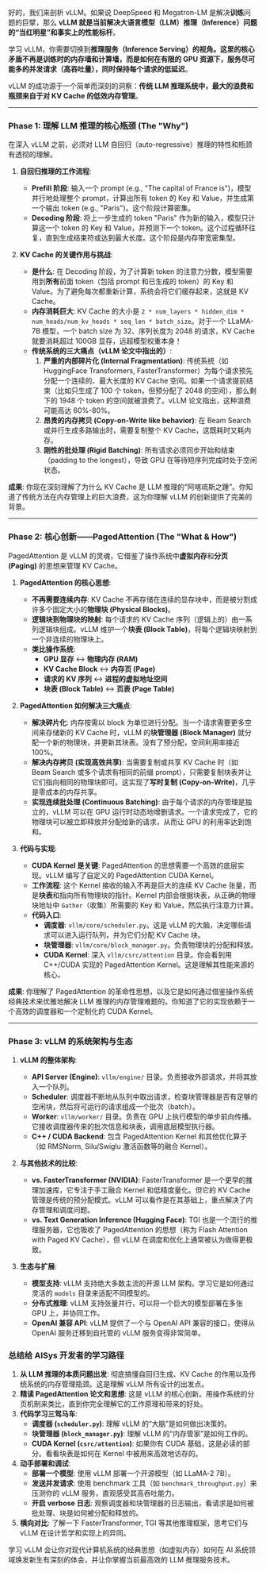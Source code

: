 好的，我们来剖析 vLLM。如果说 DeepSpeed 和 Megatron-LM 是解决**训练**问题的巨擘，那么 **vLLM 就是当前解决大语言模型（LLM）推理（Inference）问题的“当红明星”和事实上的性能标杆**。

学习 vLLM，你需要切换到**推理服务（Inference Serving）**的视角。这里的核心矛盾不再是训练时的内存墙和计算墙，而是**如何在有限的 GPU 资源下，服务尽可能多的并发请求（高吞吐量），同时保持每个请求的低延迟**。

vLLM 的成功源于一个简单而深刻的洞察：**传统 LLM 推理系统中，最大的浪费和瓶颈来自于对 KV Cache 的低效内存管理**。

---

### Phase 1: 理解 LLM 推理的核心瓶颈 (The "Why")

在深入 vLLM 之前，必须对 LLM 自回归（auto-regressive）推理的特性和瓶颈有透彻的理解。

1.  **自回归推理的工作流程**:
    *   **Prefill 阶段**: 输入一个 prompt (e.g., "The capital of France is")，模型并行地处理整个 prompt，计算出所有 token 的 Key 和 Value，并生成第一个输出 token (e.g., "Paris")。这个阶段计算密集。
    *   **Decoding 阶段**: 将上一步生成的 token "Paris" 作为新的输入，模型只计算这一个 token 的 Key 和 Value，并预测下一个 token。这个过程循环往复，直到生成结束符或达到最大长度。这个阶段是内存带宽密集型。

2.  **KV Cache 的关键作用与挑战**:
    *   **是什么**: 在 Decoding 阶段，为了计算新 token 的注意力分数，模型需要用到**所有**前面 token（包括 prompt 和已生成的 token）的 Key 和 Value。为了避免每次都重新计算，系统会将它们缓存起来，这就是 KV Cache。
    *   **内存消耗巨大**: KV Cache 的大小是 `2 * num_layers * hidden_dim * num_heads/num_kv_heads * seq_len * batch_size`。对于一个 LLaMA-7B 模型，一个 batch size 为 32、序列长度为 2048 的请求，KV Cache 就要消耗超过 100GB 显存，远超模型权重本身！
    *   **传统系统的三大痛点（vLLM 论文中指出的）**:
        1.  **严重的内部碎片化 (Internal Fragmentation)**: 传统系统（如 HuggingFace Transformers, FasterTransformer）为每个请求预先分配一个连续的、最大长度的 KV Cache 空间。如果一个请求提前结束（比如只生成了 100 个 token，但预分配了 2048 的空间），那么剩下的 1948 个 token 的空间就被浪费了。vLLM 论文指出，这种浪费可能高达 60%-80%。
        2.  **昂贵的内存拷贝 (Copy-on-Write like behavior)**: 在 Beam Search 或并行生成多路输出时，需要复制整个 KV Cache，这既耗时又耗内存。
        3.  **刚性的批处理 (Rigid Batching)**: 所有请求必须同步开始和结束（padding to the longest），导致 GPU 在等待短序列完成时处于空闲状态。

**成果**: 你现在深刻理解了为什么 KV Cache 是 LLM 推理的“阿喀琉斯之踵”。你知道了传统方法在内存管理上的巨大浪费，这为你理解 vLLM 的创新提供了完美的背景。

---

### Phase 2: 核心创新——PagedAttention (The "What & How")

PagedAttention 是 vLLM 的灵魂，它借鉴了操作系统中**虚拟内存**和**分页 (Paging)** 的思想来管理 KV Cache。

1.  **PagedAttention 的核心思想**:
    *   **不再需要连续内存**: KV Cache 不再存储在连续的显存块中，而是被分割成许多个固定大小的**物理块 (Physical Blocks)**。
    *   **逻辑块到物理块的映射**: 每个请求的 KV Cache 序列（逻辑上的）由一系列逻辑块组成。vLLM 维护一个**块表 (Block Table)**，将每个逻辑块映射到一个非连续的物理块上。
    *   **类比操作系统**:
        *   **GPU 显存** <-> **物理内存 (RAM)**
        *   **KV Cache Block** <-> **内存页 (Page)**
        *   **请求的 KV 序列** <-> **进程的虚拟地址空间**
        *   **块表 (Block Table)** <-> **页表 (Page Table)**

2.  **PagedAttention 如何解决三大痛点**:
    *   **解决碎片化**: 内存按需以 block 为单位进行分配。当一个请求需要更多空间来存储新的 KV Cache 时，vLLM 的**块管理器 (Block Manager)** 就分配一个新的物理块，并更新其块表。没有了预分配，空间利用率接近 100%。
    *   **解决内存拷贝 (实现高效共享)**: 当需要复制或共享 KV Cache 时（如 Beam Search 或多个请求有相同的前缀 prompt），只需要复制块表并让它们指向相同的物理块即可。这实现了**写时复制 (Copy-on-Write)**，几乎是零成本的内存共享。
    *   **实现连续批处理 (Continuous Batching)**: 由于每个请求的内存管理是独立的，vLLM 可以在 GPU 运行时动态地增删请求。一个请求完成了，它的物理块可以被立即释放并分配给新的请求，从而让 GPU 的利用率达到饱和。

3.  **代码与实现**:
    *   **CUDA Kernel 是关键**: PagedAttention 的思想需要一个高效的底层实现。vLLM 编写了自定义的 PagedAttention CUDA Kernel。
    *   **工作流程**: 这个 Kernel 接收的输入不再是巨大的连续 KV Cache 张量，而是**块表**和指向所有物理块的指针。Kernel 内部会根据块表，从正确的物理块地址中 `Gather`（收集）所需要的 Key 和 Value，然后执行注意力计算。
    *   **代码入口**:
        *   **调度器**: `vllm/core/scheduler.py`。这是 vLLM 的大脑，决定哪些请求可以进入运行队列，并为它们分配 KV Cache 块。
        *   **块管理器**: `vllm/core/block_manager.py`。负责物理块的分配和释放。
        *   **CUDA Kernel**: 深入 `vllm/csrc/attention` 目录。你会看到用 C++/CUDA 实现的 PagedAttention Kernel。这是理解其性能来源的核心。

**成果**: 你理解了 PagedAttention 的革命性思想，以及它是如何通过借鉴操作系统经典技术来优雅地解决 LLM 推理的内存管理难题的。你知道了它的实现依赖于一个高效的调度器和一个定制化的 CUDA Kernel。

---

### Phase 3: vLLM 的系统架构与生态

1.  **vLLM 的整体架构**:
    *   **API Server (Engine)**: `vllm/engine/` 目录。负责接收外部请求，并将其放入一个队列。
    *   **Scheduler**: 调度器不断地从队列中取出请求，检查块管理器是否有足够的空闲块，然后将可运行的请求组成一个批次（batch）。
    *   **Worker**: `vllm/worker/` 目录。负责在 GPU 上执行模型的单步前向传播。它接收调度器传来的批次信息和块表，调用底层模型执行器。
    *   **C++ / CUDA Backend**: 包含 PagedAttention Kernel 和其他优化算子（如 RMSNorm, Silu/Swiglu 激活函数等的融合 Kernel）。

2.  **与其他技术的比较**:
    *   **vs. FasterTransformer (NVIDIA)**: FasterTransformer 是一个更早的推理加速库，它专注于手工融合 Kernel 和低精度量化。但它的 KV Cache 管理是传统的预分配模式。vLLM 可以看作是在其基础上，重点解决了内存管理和调度问题。
    *   **vs. Text Generation Inference (Hugging Face)**: TGI 也是一个流行的推理服务器，它也吸收了 PagedAttention 的思想（称为 Flash Attention with Paged KV Cache），但 vLLM 在调度和优化上通常被认为做得更极致。

3.  **生态与扩展**:
    *   **模型支持**: vLLM 支持绝大多数主流的开源 LLM 架构。学习它是如何通过灵活的 `models` 目录来适配不同模型的。
    *   **分布式推理**: vLLM 支持张量并行，可以将一个巨大的模型部署在多张 GPU 上，并协同工作。
    *   **OpenAI 兼容 API**: vLLM 提供了一个与 OpenAI API 兼容的接口，使得从 OpenAI 服务迁移到自托管的 vLLM 服务变得非常简单。

### 总结给 AISys 开发者的学习路径

1.  **从 LLM 推理的本质问题出发**: 彻底搞懂自回归生成、KV Cache 的作用以及传统系统的内存管理瓶颈。这是理解 vLLM 所有设计的出发点。
2.  **精读 PagedAttention 论文和思想**: 这是 vLLM 的核心创新。用操作系统的分页机制来类比，直到你完全理解它的工作原理和带来的好处。
3.  **代码学习三驾马车**:
    *   **调度器 (`scheduler.py`)**: 理解 vLLM 的“大脑”是如何做出决策的。
    *   **块管理器 (`block_manager.py`)**: 理解 vLLM 的“内存管家”是如何工作的。
    *   **CUDA Kernel (`csrc/attention`)**: 如果你有 CUDA 基础，这是必读的部分。看看块表是如何在 Kernel 中被用来高效地访存的。
4.  **动手部署和调试**:
    *   **部署一个模型**: 使用 vLLM 部署一个开源模型（如 LLaMA-2 7B）。
    *   **发送并发请求**: 使用 benchmark 工具（如 `benchmark_throughput.py`）来压测你的 vLLM 服务，直观感受其高吞吐能力。
    *   **开启 verbose 日志**: 观察调度器和块管理器的日志输出，看请求是如何被批处理、块是如何被分配和释放的。
5.  **横向对比**: 了解一下 FasterTransformer, TGI 等其他推理框架，思考它们与 vLLM 在设计哲学和实现上的异同。

学习 vLLM 会让你对现代计算机系统的经典思想（如虚拟内存）如何在 AI 系统领域焕发新生有深刻的体会，并让你掌握当前最高效的 LLM 推理服务技术。